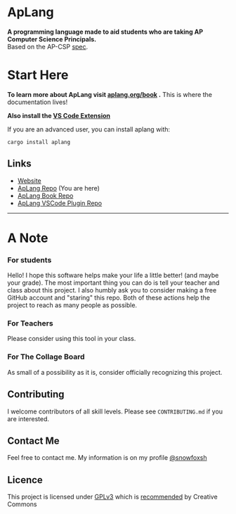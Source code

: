 # ApLang
**A programming language made to aid students who are taking AP Computer Science Principals.** </br>
Based on the AP-CSP [spec](https://apcentral.collegeboard.org/media/pdf/ap-computer-science-principles-exam-reference-sheet.pdf).

# Start Here
**To learn more about ApLang visit [aplang.org/book](https://aplang.org/book) .** This is where the documentation lives!

**Also install the [VS Code Extension](https://marketplace.visualstudio.com/items?itemName=aplang.aplang)**

If you are an advanced user, you can install aplang with:

```shell
cargo install aplang
```

## Links
- [Website](https://aplang.org)
- [ApLang Repo](https://github.com/snowfoxsh/aplang) (You are here)
- [ApLang Book Repo](https://github.com/snowfoxsh/aplang-book)
- [ApLang VSCode Plugin Repo](https://github.com/snowfoxsh/aplang-vscode-plugin)
---

# A Note

### For students
Hello! I hope this software helps make your life a little better! (and maybe your grade). The most important thing you can do is tell your teacher and class about this project. I also humbly ask you to consider making a free GitHub account and "staring" this repo. Both of these actions help the project to reach as many people as possible. 

### For Teachers
Please consider using this tool in your class.

### For The Collage Board
As small of a possibility as it is, consider officially recognizing this project.

## Contributing
I welcome contributors of all skill levels. Please see `CONTRIBUTING.md` if you are interested. 

## Contact Me
Feel free to contact me. My information is on my profile [@snowfoxsh](https://github.com/snowfoxsh)

## Licence  
This project is licensed under [GPLv3](https://www.gnu.org/licenses/gpl-3.0.en.html) which is [recommended](https://creativecommons.org/about/program-areas/software/) by Creative Commons
